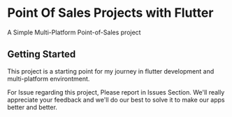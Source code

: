 # Point Of Sales Projects with Flutter

A Simple Multi-Platform Point-of-Sales project

## Getting Started

This project is a starting point for my journey in flutter development and multi-platform environtment.

For Issue regarding this project, Please report in Issues Section.
We'll really appreciate your feedback and we'll do our best to solve it
to make our apps better and better.

